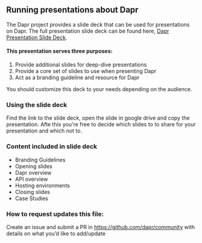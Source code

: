 ## Running presentations about Dapr
The Dapr project provides a slide deck that can be used for presentations on Dapr. The full presentation slide deck can be found here, [Dapr Presentation Slide Deck](https://docs.google.com/presentation/d/1U8PY2j0ew10n1yXKxF9lTLTRJ6OLSscn/edit?usp=sharing&ouid=115924791314872397226&rtpof=true&sd=true).

#### This presentation serves three purposes:
1. Provide additional slides for deep-dive presentations
2. Provide a core set of slides to use when presenting Dapr
3. Act as a branding guideline and resource for Dapr 

You should customize this deck to your needs depending on the audience. 

### Using the slide deck
Find the link to the slide deck, open the slide in google drive and copy the presentation. Afte this you're free to decide which slides to to share for your presentation and which not to.  

### Content included in slide deck
- Branding Guidelines
- Opening slides
- Dapr overview
- API overview
- Hosting environments 
- Closing slides
- Case Studies

### How to request updates this file:
Create an issue and submit a PR in https://github.com/dapr/community with details on what you’d like to add/update


